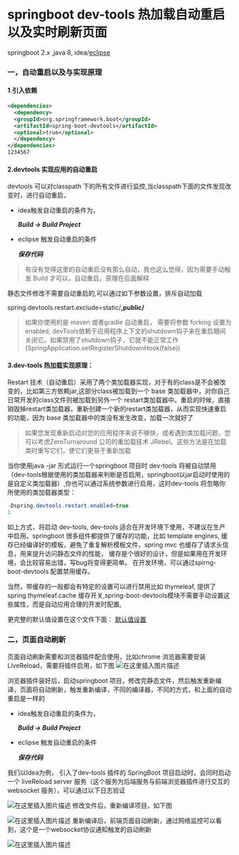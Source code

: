 # springboot dev-tools 热加载自动重启以及实时刷新页面 



springboot 2.x ,java 8, idea/[eclipse](https://so.csdn.net/so/search?q=eclipse&spm=1001.2101.3001.7020)

### 一，自动重启以及与实现原理

#### 1.引入依赖

```xml
<dependencies>
  <dependency>
  <groupId>org.springframework.boot</groupId>
  <artifactId>spring-boot-devtools</artifactId>
  <optional>true</optional>
  </dependency>
</dependencies>
1234567
```

#### 2.devtools 实现应用的自动重启

devtools 可以对classpath 下的所有文件进行监控,当classpath下面的文件发现改变时，进行自动重启，

- idea触发自动重启的条件为，

  ***Build -> Build Project***

- eclipse 触发自动重启的条件

  ***保存代码***

> 有没有觉得这里的自动重启没有那么自动，我也这么觉得，因为需要手动触发 Build 才可以，自动重启，原理在后面解释

静态文件修改不需要自动重启的,可以通过如下参数设置，排斥自动加载

spring.devtools.restart.exclude=static/**,public/**

> 如果你使用的是 maven 或者gradle 自动重启， 需要将参数 forking 设置为enabled, devTools依赖于应用程序上下文的shutdown钩子来在重启期间关闭它。如果禁用了shutdown钩子，它就不能正常工作 (SpringApplication.setRegisterShutdownHook(false))

#### 3.dev-tools 热加载实现原理：

Restart 技术（自动重启）采用了两个类加载器实现，对于有的class是不会被改变的，比如第三方依赖jar,这部分class被加载到一个 base 类加载器中，对你自己日常开发的class文件则被加载到另外一个 restart类加载器中。重启的时候，直接销毁掉restart类加载器，重新创建一个新的restart类加载器，从而实现快速重启的功能，因为 base 类加载器中的类没有发生改变，加载一次就好了

> 如果您发现重新启动对您的应用程序来说不够快，或者遇到类加载问题，您可以考虑ZeroTurnaround 公司的重加载技术
> JRebel。这些方法是在加载类时重写它们，使它们更易于重新加载

当你使用java -jar 形式运行一个springboot 项目时 dev-tools 将被自动禁用（dev-tools根据使用的类加载器来判断是否启用，springboot以jar启动时使用的是自定义类加载器）,你也可以通过系统参数进行启用，这时dev-tools 将忽略你所使用的类加载器类型：

```java
-Dspring.devtools.restart.enabled=true
1
```

如上方式，将启动 dev-tools, dev-tools 适合在开发环境下使用，不建议在生产中启用。springboot 很多组件都提供了缓存的功能，比如 template engines, 缓存已经编译好的模板，避免了重复解析模板文件，spring mvc 也缓存了请求头信息，用来提升访问静态文件的性能， 缓存是个很好的设计，但是如果用在开发环境，会比较容易出错，写bug将变得更简单。 在开发环境，可以通过spirng-boot-devtools 配置禁用缓存。

当然，带缓存的一般都会有特定的设置可以进行禁用比如 thymeleaf, 提供了 spring.thymeleaf.cache 缓存开关,spring-boot-devtools模块不需要手动设置这些属性，而是自动应用合理的开发时配置,

更完整的默认值设置在这个文件下面：
[默认值设置](https://github.com/spring-projects/spring-boot/blob/v2.4.5/spring-boot-project/spring-boot-devtools/src/main/java/org/springframework/boot/devtools/env/DevToolsPropertyDefaultsPostProcessor.java)

### 二，页面自动刷新

页面自动刷新需要和浏览器插件配合使用，比如chrome 浏览器需要安装 LiveReload，需要将插件启用，如下图
![在这里插入图片描述](https://img-blog.csdnimg.cn/20210524220528291.png?x-oss-process=image/watermark,type_ZmFuZ3poZW5naGVpdGk,shadow_10,text_aHR0cHM6Ly9ibG9nLmNzZG4ubmV0L2ppYV9jaGVuZ18wMDc=,size_16,color_FFFFFF,t_70#pic_center)

浏览器插件装好后，启动springboot 项目，修改完静态文件，然后触发重新编译，页面将自动刷新，触发重新编译，不同的编译器，不同的方式，和上面的自动重启是一样的

- idea触发自动重启的条件为，

  ***Build -> Build Project***

- eclipse 触发自动重启的条件

  ***保存代码***

我们以Idea为例， 引入了dev-tools 插件的 SpringBoot 项目启动时，会同时启动一个 liveReload server 服务（这个服务为后端服务与前端浏览器插件进行交互的 websocket 服务），可以通过以下日志验证

![在这里插入图片描述](https://img-blog.csdnimg.cn/20210524220739494.png?x-oss-process=image/watermark,type_ZmFuZ3poZW5naGVpdGk,shadow_10,text_aHR0cHM6Ly9ibG9nLmNzZG4ubmV0L2ppYV9jaGVuZ18wMDc=,size_16,color_FFFFFF,t_70#pic_center)
修改文件后，重新编译项目，如下图

![在这里插入图片描述](https://img-blog.csdnimg.cn/20210524220806226.png?x-oss-process=image/watermark,type_ZmFuZ3poZW5naGVpdGk,shadow_10,text_aHR0cHM6Ly9ibG9nLmNzZG4ubmV0L2ppYV9jaGVuZ18wMDc=,size_16,color_FFFFFF,t_70#pic_center)
重新编译后，前端页面自动刷新，通过网络监控可以看到，这个是一个websocket协议通知触发的自动刷新

![在这里插入图片描述](https://img-blog.csdnimg.cn/20210524220827830.png?x-oss-process=image/watermark,type_ZmFuZ3poZW5naGVpdGk,shadow_10,text_aHR0cHM6Ly9ibG9nLmNzZG4ubmV0L2ppYV9jaGVuZ18wMDc=,size_16,color_FFFFFF,t_70#pic_center)
